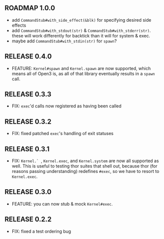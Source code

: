 ## ROADMAP 1.0.0

* add `CommandStub#with_side_effect(&blk)` for specifying desired side effects
* add `CommandStub#with_stdout(str)` & `CommandStub#with_stderr(str)`. these will work differently for backtick than it will for system & exec.
* maybe add `CommandStub#with_stdin(str)` for `spawn`?

## RELEASE 0.4.0

* FEATURE: `Kernel#spawn` and `Kernel.spawn` are now supported, which means all of Open3 is, as all of that library eventually results in a `spawn` call.

## RELEASE 0.3.3

* FIX: `exec`'d calls now registered as having been called

## RELEASE 0.3.2

* FIX: fixed patched `exec`'s handling of exit statuses

## RELEASE 0.3.1

* FIX: ``Kernel.` ``, `Kernel.exec`, and `Kernel.system` are now all supported as well. This is useful to testing thor suites that shell out, because thor (for reasons passing understanding) redefines `#exec`, so we have to resort to `Kernel.exec`.

## RELEASE 0.3.0

* FEATURE: you can now stub & mock `Kernel#exec`.

## RELEASE 0.2.2

* FIX: fixed a test ordering bug
